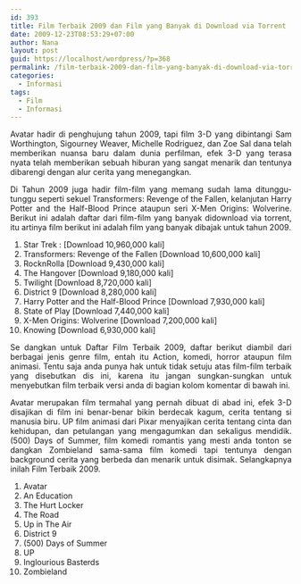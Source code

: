 ```yaml
---
id: 393
title: Film Terbaik 2009 dan Film yang Banyak di Download via Torrent
date: 2009-12-23T08:53:29+07:00
author: Nana
layout: post
guid: https://localhost/wordpress/?p=368
permalink: /film-terbaik-2009-dan-film-yang-banyak-di-download-via-torrent/
categories:
  - Informasi
tags:
  - Film
  - Informasi
---
```

<p align="justify">
  Avatar hadir di penghujung tahun 2009, tapi film 3-D yang dibintangi Sam Worthington, Sigourney Weaver, Michelle Rodriguez, dan Zoe Sal dana telah memberikan nuansa baru dalam dunia perfilman, efek 3-D yang terasa nyata telah memberikan sebuah hiburan yang sangat menarik dan tentunya dibarengi dengan alur cerita yang menegangkan.
</p>

<p align="justify">
  Di Tahun 2009 juga hadir film-film yang memang sudah lama ditunggu-tunggu seperti sekuel Transformers: Revenge of the Fallen, kelanjutan Harry Potter and the Half-Blood Prince ataupun seri X-Men Origins: Wolverine. Berikut ini adalah daftar dari film-film yang banyak didownload via torrent, itu artinya film berikut ini adalah film yang banyak dibajak untuk tahun 2009.
</p>

  1. Star Trek : [Download 10,960,000 kali]
  2. Transformers: Revenge of the Fallen [Download 10,600,000 kali]
  3. RocknRolla [Download 9,430,000 kali]
  4. The Hangover [Download 9,180,000 kali]
  5. Twilight [Download 8,720,000 kali]
  6. District 9 [Download 8,280,000 kali]
  7. Harry Potter and the Half-Blood Prince [Download 7,930,000 kali]
  8. State of Play [Download 7,440,000 kali]
  9. X-Men Origins: Wolverine [Download 7,200,000 kali]
 10. Knowing [Download 6,930,000 kali]

<p align="justify">
  Se dangkan untuk Daftar Film Terbaik 2009, daftar berikut diambil dari berbagai jenis genre film, entah itu Action, komedi, horror ataupun film animasi. Tentu saja anda punya hak untuk tidak setuju atas film-film terbaik yang disebutkan dis ini, karena itu jangan sungkan-sungkan untuk menyebutkan film terbaik versi anda di bagian kolom komentar di bawah ini.
</p>

<p align="justify">
  Avatar merupakan film termahal yang pernah dibuat di abad ini, efek 3-D disajikan di film ini benar-benar bikin berdecak kagum, cerita tentang si manusia biru. UP film animasi dari Pixar menyajikan cerita tentang cinta dan kehidupan, dan petulangan yang mengagumkan dan sekaligus mendidik. (500) Days of Summer, film komedi romantis yang mesti anda tonton se dangkan Zombieland sama-sama film komedi tapi tentunya dengan background cerita yang berbeda dan menarik untuk disimak. Selangkapnya inilah Film Terbaik 2009.
</p>

  1. Avatar 
  2. An Education
  3. The Hurt Locker
  4. The Road
  5. Up in The Air
  6. District 9
  7. (500) Days of Summer
  8. UP
  9. Inglourious Basterds
 10. Zombieland